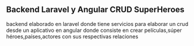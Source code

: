 
## Backend Laravel y Angular CRUD SuperHeroes

backend elaborado en laravel donde tiene servicios para elaborar un crud desde un aplicativo en angular donde consiste en crear películas,súper héroes,países,actores con sus respectivas relaciones



